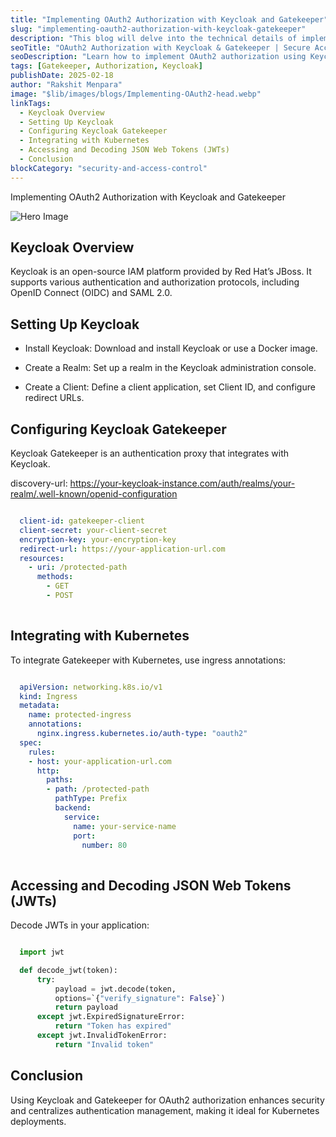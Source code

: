 ```yaml
---
title: "Implementing OAuth2 Authorization with Keycloak and Gatekeeper"
slug: "implementing-oauth2-authorization-with-keycloak-gatekeeper"
description: "This blog will delve into the technical details of implementing OAuth2 authorization using Keycloak as the identity and access management (IAM) solution, and Keycloak Gatekeeper as the authentication proxy. This setup is particularly useful for securing web applications deployed in a Kubernetes environment."
seoTitle: "OAuth2 Authorization with Keycloak & Gatekeeper | Secure Access Guide | Improwised Tech"
seoDescription: "Learn how to implement OAuth2 authorization using Keycloak and Gatekeeper for secure IAM. Step-by-step guide to robust authentication and access control."
tags: [Gatekeeper, Authorization, Keycloak]
publishDate: 2025-02-18
author: "Rakshit Menpara"
image: "$lib/images/blogs/Implementing-OAuth2-head.webp"
linkTags:
  - Keycloak Overview
  - Setting Up Keycloak
  - Configuring Keycloak Gatekeeper
  - Integrating with Kubernetes
  - Accessing and Decoding JSON Web Tokens (JWTs)
  - Conclusion
blockCategory: "security-and-access-control"
---
```


Implementing OAuth2 Authorization with Keycloak and Gatekeeper

![Hero Image]($lib/images/blogs/Implementing-OAuth2-body.webp)

## Keycloak Overview

Keycloak is an open-source IAM platform provided by Red Hat’s JBoss. It supports various authentication and authorization protocols, including OpenID Connect (OIDC) and SAML 2.0.

## Setting Up Keycloak

- Install Keycloak: Download and install Keycloak or use a Docker image.

- Create a Realm: Set up a realm in the Keycloak administration console.  

- Create a Client: Define a client application, set Client ID, and configure redirect URLs.

## Configuring Keycloak Gatekeeper

Keycloak Gatekeeper is an authentication proxy that integrates with Keycloak.

discovery-url: https://your-keycloak-instance.com/auth/realms/your-realm/.well-known/openid-configuration
```yaml

  client-id: gatekeeper-client
  client-secret: your-client-secret
  encryption-key: your-encryption-key
  redirect-url: https://your-application-url.com
  resources:
    - uri: /protected-path
      methods:
        - GET
        - POST
  
```


##  Integrating with Kubernetes

To integrate Gatekeeper with Kubernetes, use ingress annotations:
```yaml

  apiVersion: networking.k8s.io/v1
  kind: Ingress
  metadata:
    name: protected-ingress
    annotations:
      nginx.ingress.kubernetes.io/auth-type: "oauth2"
  spec:
    rules:
    - host: your-application-url.com
      http:
        paths:
        - path: /protected-path
          pathType: Prefix
          backend:
            service:
              name: your-service-name
              port:
                number: 80
                
```

## Accessing and Decoding JSON Web Tokens (JWTs)

Decode JWTs in your application:

```python

  import jwt

  def decode_jwt(token):
      try:
          payload = jwt.decode(token, 
          options=`{"verify_signature": False}`)
          return payload
      except jwt.ExpiredSignatureError:
          return "Token has expired"
      except jwt.InvalidTokenError:
          return "Invalid token"


```

## Conclusion

Using Keycloak and Gatekeeper for OAuth2 authorization enhances security and centralizes authentication management, making it ideal for Kubernetes deployments.
    